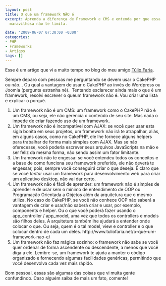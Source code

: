 ```yaml
---
layout: post
title: O que um framework NÃO é
excerpt: Aprenda a diferença de Framework e CMS e entenda por que essa ferramenta
  maravilhosa não te limita.

date: '2009-06-07 07:30:00 -0300'
categories:
- PHP
- Frameworks
- Artigos
tags: []
---
```

<p>Esse é um artigo que vi a muito tempo no blog do meu amigo <a rel="nofollow" href="http://www.tuliofaria.net/" target="_blank">Túlio Faria</a>.</p>
<p>Sempre deparo com pessoas me perguntando se devem usar o CakePHP ou não... Ou qual a vantagem de usar o CakePHP ao invés do Wordpress ou Joomla (pergunta estranha né).  Tentando esclarecer ainda mais o que é um framework, resolvi escrever o queum framework não é. Vou criar uma lista e explicar o porquê.</p>
<ol>
<li>Um framework não é um CMS: um framework como o CakePHP não é um CMS, ou seja, ele não gerencia o conteúdo de seu site. Mas nada o impede de criar fazendo uso de um framework.</li>
<li>Um framework não é incompatível com AJAX: se você quer usar esta sigla bonita em seus projetos, um framework não irá te atrapalhar, aliás, em alguns casos, como no CakePHP, ele lhe fornece alguns helpers para trabalhar de forma mais simples com AJAX. Mas se não oferecesse, você poderia escrever seus arquivos JavaScripts na mão e ser feliz da mesma forma, não sendo assim um fator limitante.</li>
<li> Um framework não te engessa: se você entendeu todos os conceitos e a base de como funciona seu framework preferido, ele não deverá te engessar, pois, sempre você conseguirá criar o que deseja. É claro que se você <em>tentar</em> usar um framework para desenvolvimento web para criar um aplicativo desktop, não vai dar certo.</li>
<li>Um framework não é fácil de aprender: um framework não é simples de aprender e de usar sem o mínimo de entendimento de OOP ou Programação Orientada a Objetos além da arquitetura que o mesmo utiliza. No caso do CakePHP, se você não conhece OOP não saberá a vantagem de criar e usar/não saberá criar e usar, por exemplo, components e helper. Ou o que você poderá fazer usando o app_controller / app_model, uma vez que todos os controllers e models são filhos deles. A arquitetura também lhe ajudará a entender onde colocar o que. Ou seja, quem é o tal model, view e controller e o que colocar dentro de cada um deles.
http://www.tuliofaria.net/o-que-um-framework-nao-e/</li>
<li>Um framework não faz mágica sozinho: o framework não sabe se você quer ordenar de forma ascendente ou descendente, a menos que você diga a ele. Lembre-se, um framework te ajuda a manter o código organizado e fornecendo algumas facilidades genéricas, permitindo que você desenvolva cada vez mais rápido.</li>
</ol>
<p>Bom pessoal, essas são algumas das coisas que vi muita gente confundindo. Caso alguém saiba de mais um fato, comente!</p>

